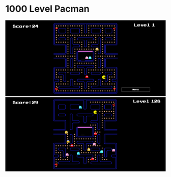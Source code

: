 # 1000 Level Pacman

![Image](https://raw.githubusercontent.com/hasan-reis/1000LevelPacman/refs/heads/main/Screenshots/Screenshot%202024-01-03%20010315.png)
![Image](https://raw.githubusercontent.com/hasan-reis/1000LevelPacman/refs/heads/main/Screenshots/Screenshot%202024-01-03%20011006.png)
